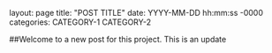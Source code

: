 layout: page
title: "POST TITLE"
date: YYYY-MM-DD hh:mm:ss -0000
categories: CATEGORY-1 CATEGORY-2

##Welcome to a new post for this project. This is an update
